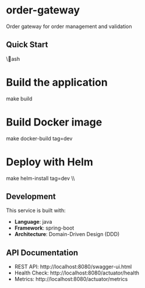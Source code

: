 ﻿# order-gateway

Order gateway for order management and validation

## Quick Start

\\\ash
# Build the application
make build

# Build Docker image
make docker-build tag=dev

# Deploy with Helm
make helm-install tag=dev
\\\

## Development

This service is built with:
- **Language**: java
- **Framework**: spring-boot
- **Architecture**: Domain-Driven Design (DDD)

## API Documentation

- REST API: http://localhost:8080/swagger-ui.html
- Health Check: http://localhost:8080/actuator/health
- Metrics: http://localhost:8080/actuator/metrics
